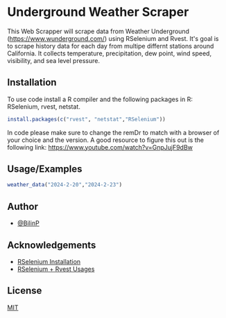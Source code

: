 
# Underground Weather Scraper

This Web Scrapper will scrape data from Weather Underground (https://www.wunderground.com/) using RSelenium and Rvest. It's goal is to scrape history data for each day from multipe differnt stations around California. It collects temperature, precipitation, dew point, wind speed, visibility, and sea level pressure. 


## Installation

To use code install a  R compiler and the  following packages in R: RSelenium, rvest, netstat.

```R
install.packages(c("rvest", "netstat","RSelenium"))
```
In code please make sure to change the remDr to match with a browser of your choice and the version. A good resource to figure this out is the following link: https://www.youtube.com/watch?v=GnpJujF9dBw
    
## Usage/Examples

```R
weather_data("2024-2-20","2024-2-23")
```


## Author

- [@BilinP](https://www.github.com/BilinP)


## Acknowledgements

 - [RSelenium Installation](https://www.youtube.com/watch?v=GnpJujF9dBw)
 - [RSelenium + Rvest Usages](https://www.youtube.com/watch?v=Dkm1d4uMp34)


## License

[MIT](https://choosealicense.com/licenses/mit/)

